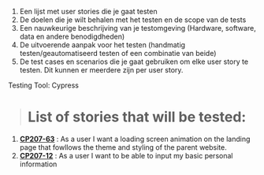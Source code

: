 1. Een lijst met user stories die je gaat testen
2. De doelen die je wilt behalen met het testen en de scope van de tests
3. Een nauwkeurige beschrijving van je testomgeving (Hardware, software, data en andere benodigdheden)
4. De uitvoerende aanpak voor het testen (handmatig testen/geautomatiseerd testen of een combinatie van beide)
5. De test cases en scenarios die je gaat gebruiken om elke user story te testen. Dit kunnen er meerdere zijn per user story.

Testing Tool: Cypress


> # **List of stories that will be tested:**
1. **[CP207-63](https://xr-vision.atlassian.net/browse/CP2077-63)** : As a user I want a loading screen animation on the landing page that fowllows the theme and styling of the parent website.
2. **[CP207-12](https://xr-vision.atlassian.net/browse/CP2077-12)** : As a user I want to be able to input my basic personal information